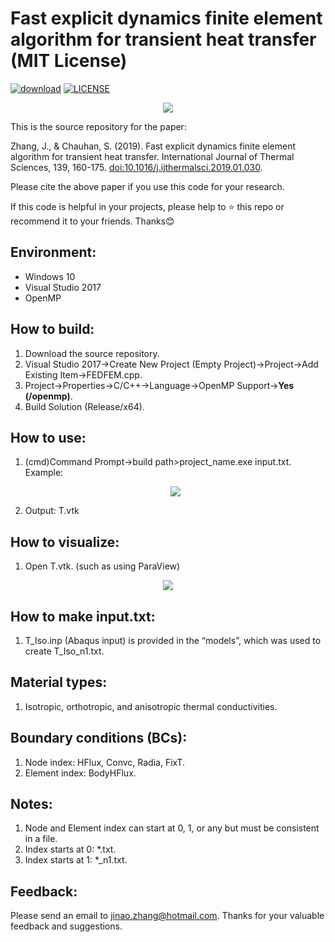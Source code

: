 # Fast explicit dynamics finite element algorithm for transient heat transfer (MIT License)
[![download](https://img.shields.io/github/downloads/jinaojakezhang/FEDFEM/total.svg)](https://github.com/jinaojakezhang/FEDFEM/releases)
[![LICENSE](https://img.shields.io/github/license/jinaojakezhang/FEDFEM.svg)](https://github.com/jinaojakezhang/FEDFEM/blob/master/LICENSE)
<p align="center"><img src="https://user-images.githubusercontent.com/93865598/147568282-8c4247c0-cab2-4636-8dda-227df9d0f58c.PNG"></p>
This is the source repository for the paper:

Zhang, J., & Chauhan, S. (2019). Fast explicit dynamics finite element algorithm for transient heat transfer. International Journal of Thermal Sciences, 139, 160-175. [doi:10.1016/j.ijthermalsci.2019.01.030](https://www.sciencedirect.com/science/article/abs/pii/S1290072918317186).

Please cite the above paper if you use this code for your research.

If this code is helpful in your projects, please help to :star: this repo or recommend it to your friends. Thanks:blush:
## Environment:
- Windows 10
- Visual Studio 2017
-	OpenMP
## How to build:
1.	Download the source repository.
2.	Visual Studio 2017->Create New Project (Empty Project)->Project->Add Existing Item->FEDFEM.cpp.
3.	Project->Properties->C/C++->Language->OpenMP Support->**Yes (/openmp)**.
4.	Build Solution (Release/x64).
## How to use:
1.	(cmd)Command Prompt->build path>project_name.exe input.txt. Example: <p align="center"><img src="https://user-images.githubusercontent.com/93865598/147874639-c1cecfa9-8405-4006-b907-4e5751491dd4.PNG"></p>
2.	Output: T.vtk
## How to visualize:
1.	Open T.vtk. (such as using ParaView)
<p align="center"><img src="https://user-images.githubusercontent.com/93865598/147568315-1d2c3f4c-4dd7-4a6e-b3fe-4169c26555c7.PNG"></p>

## How to make input.txt:
1.	T_Iso.inp (Abaqus input) is provided in the “models”, which was used to create T_Iso_n1.txt.
## Material types:
1.	Isotropic, orthotropic, and anisotropic thermal conductivities.
## Boundary conditions (BCs):
1.	Node index: HFlux, Convc, Radia, FixT.
2.	Element index: BodyHFlux.
## Notes:
1.	Node and Element index can start at 0, 1, or any but must be consistent in a file.
2.	Index starts at 0: *.txt.
3.	Index starts at 1: *_n1.txt.
## Feedback:
Please send an email to jinao.zhang@hotmail.com. Thanks for your valuable feedback and suggestions.
